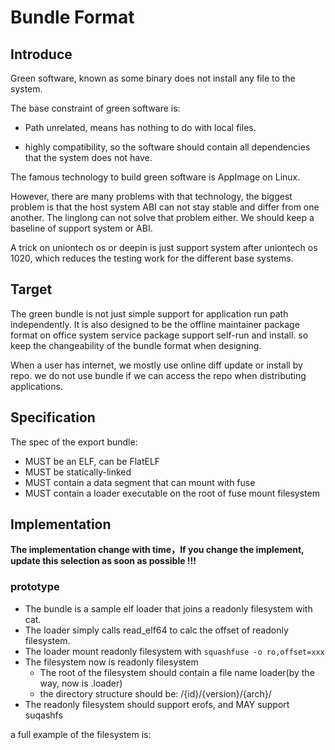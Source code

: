 # Bundle Format

## Introduce

Green software, known as some binary does not install any file to the system.

The base constraint of green software is:

- Path unrelated, means has nothing to do with local files.

- highly compatibility, so the software should contain all dependencies that the system does not have.

The famous technology to build green software is AppImage on Linux.

However, there are many problems with that technology, the biggest problem is that the host system ABI can not stay stable and differ from one another. The linglong can not solve that problem either. We should keep a baseline of support system or ABI.

A trick on uniontech os or deepin is just support system after uniontech os 1020, which reduces the testing work for the different base systems.

## Target

The green bundle is not just simple support for application run path independently. It is also designed to be the offline maintainer package format on office system service package support self-run and install. so keep the changeability of the bundle format when designing.

When a user has internet, we mostly use online diff update or install by repo. we do not use bundle if we can access the repo when distributing applications.

## Specification

The spec of the export bundle:

- MUST be an ELF, can be FlatELF
- MUST be statically-linked
- MUST contain a data segment that can mount with fuse
- MUST contain a loader executable on the root of fuse mount filesystem

## Implementation

**The implementation change with time，If you change the implement, update this selection as soon as possible !!!**

### prototype

- The bundle is a sample elf loader that joins a readonly filesystem with cat.
- The loader simply calls read_elf64 to calc the offset of readonly filesystem.
- The loader mount readonly filesystem with `squashfuse -o ro,offset=xxx`
- The filesystem now is readonly filesystem
  - The root of the filesystem should contain a file name loader(by the way, now is .loader)
  - the directory structure should be: /{id}/{version}/{arch}/
- The readonly filesystem should support erofs, and MAY support suqashfs

a full example of the filesystem is:

```bash

```
